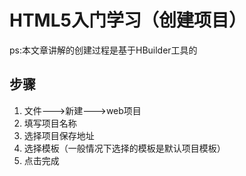 # HTML5入门学习（创建项目） #

ps:本文章讲解的创建过程是基于HBuilder工具的

## 步骤 ##
1. 文件--->新建--->web项目
2. 填写项目名称
3. 选择项目保存地址
4. 选择模板（一般情况下选择的模板是默认项目模板）
5. 点击完成  